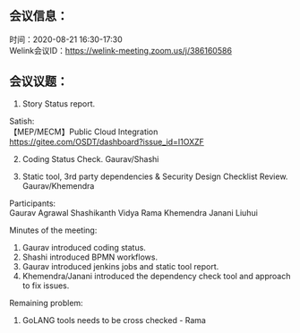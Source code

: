 会议信息：
------------

时间：2020-08-21 16:30-17:30  
Welink会议ID：https://welink-meeting.zoom.us/j/386160586


会议议题：
------------

1. Story Status report.

Satish:  
【MEP/MECM】Public Cloud Integration  
https://gitee.com/OSDT/dashboard?issue_id=I1OXZF    

2. Coding Status Check. Gaurav/Shashi

3. Static tool, 3rd party dependencies & Security Design Checklist Review. Gaurav/Khemendra


Participants:  
Gaurav Agrawal
Shashikanth
Vidya
Rama
Khemendra
Janani
Liuhui

Minutes of the meeting:
1. Gaurav introduced coding status.
2. Shashi introduced BPMN workflows.
3. Gaurav introduced jenkins jobs and static tool report.
3. Khemendra/Janani introduced the dependency check tool and approach to fix issues.

Remaining problem:
1. GoLANG tools needs to be cross checked - Rama

